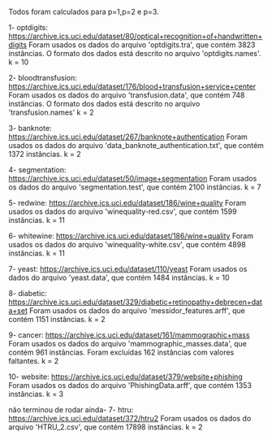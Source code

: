 Todos foram calculados para p=1,p=2 e p=3.

1- optdigits: https://archive.ics.uci.edu/dataset/80/optical+recognition+of+handwritten+digits
Foram usados os dados do arquivo 'optdigits.tra', que contém 3823 instâncias. O formato dos dados está descrito no arquivo 'optdigits.names'.
k = 10

2- bloodtransfusion: https://archive.ics.uci.edu/dataset/176/blood+transfusion+service+center
Foram usados os dados do arquivo 'transfusion.data', que contém 748 instâncias. O formato dos dados está descrito no arquivo 'transfusion.names'
k = 2

3- banknote: https://archive.ics.uci.edu/dataset/267/banknote+authentication
Foram usados os dados do arquivo 'data_banknote_authentication.txt', que contém 1372 instâncias.
k = 2

4- segmentation: https://archive.ics.uci.edu/dataset/50/image+segmentation
Foram usados os dados do arquivo 'segmentation.test', que contém 2100 instâncias.
k = 7

5- redwine: https://archive.ics.uci.edu/dataset/186/wine+quality
Foram usados os dados do arquivo 'winequality-red.csv', que contém 1599 instâncias.
k = 11

6- whitewine: https://archive.ics.uci.edu/dataset/186/wine+quality
Foram usados os dados do arquivo 'winequality-white.csv', que contém 4898 instâncias.
k = 11

7- yeast: https://archive.ics.uci.edu/dataset/110/yeast
Foram usados os dados do arquivo 'yeast.data', que contém 1484 instâncias. k = 10

8- diabetic: https://archive.ics.uci.edu/dataset/329/diabetic+retinopathy+debrecen+data+set
Foram usados os dados do arquivo 'messidor_features.arff', que contém 1151 instâncias. k = 2

9- cancer: https://archive.ics.uci.edu/dataset/161/mammographic+mass
Foram usados os dados do arquivo 'mammographic_masses.data', que contém 961 instâncias. Foram excluídas 162 instâncias com valores faltantes.
k = 2

10- website: https://archive.ics.uci.edu/dataset/379/website+phishing
Foram usados os dados do arquivo 'PhishingData.arff', que contém 1353 instâncias. k = 3




não terminou de rodar ainda- 7- htru: https://archive.ics.uci.edu/dataset/372/htru2
Foram usados os dados do arquivo 'HTRU_2.csv', que contém 17898 instâncias. k = 2
